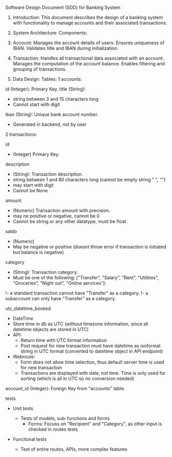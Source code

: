 Software Design Document (SDD) for Banking System
1. Introduction:
This document describes the design of a banking system with functionality to manage accounts and their associated transactions.

2. System Architecture:
Components:
1. Account:
Manages the account details of users.
Ensures uniqueness of IBAN.
Validates title and IBAN during initialization.
2. Transaction:
Handles all transactional data associated with an account.
Manages the computation of the account balance.
Enables filtering and grouping of transactions.

3. Data Design:
Tables:
1 accounts:

id (Integer): Primary Key.
title (String):
- string between 3 and 15 characters long
- Cannot start with digit

iban (String): Unique bank account number.
- Generated in backend, not by user


2 transactions:

id
- (Integer) Primary Key.

description
- (String): Transaction description.
- string between 1 and 80 characters long (cannot be empty string " ", "")
- may start with digit
- Cannot be None


amount
- (Numeric) Transaction amount with precision.
- may ne positive or negative, cannot be 0
- Cannot be string or any other datatype, must be float

saldo
- (Numeric)
- May be negative or positive (doesnt throw error if transaction is initiated but balance is negative)

category
- (String): Transaction category.
- Must be one of the following: ["Transfer", "Salary", "Rent", "Utilities", "Groceries", "Night out", "Online services"]:

!- a standard transaction cannot have "Transfer" as a category.
!- a subaccount can only have "Transfer" as a category.


utc_datetime_booked
- DateTime
- Store time in db as UTC (without timezone information, since all datetime objects are stored in UTC)
- API:
  - Return time with UTC format information
  - Post request for new transaction must have datetime as isoformat string in UTC format (converted to datetime object in API endpoint)
- Webroute:
  - Form does not allow time selection, thus default server time is used for new transaction
  - Transactions are displayed with date, not time. Time is only used for sorting (which is all in UTC so no conversion needed)



account_id (Integer): Foreign Key from "accounts" table.


tests
- Unit tests
  - Tests of models, sub-functions and forms
    - Forms: Focuss on "Recipient" and "Category", as other input is checked in routes tests

- Funcitonal tests
  - Test of entire routes, APIs, more complex features
